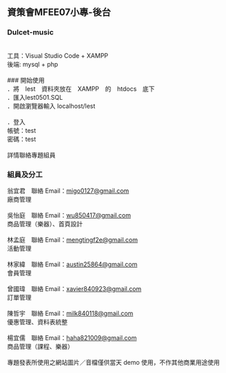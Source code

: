 ## 資策會MFEE07小專-後台

### Dulcet-music
<br/>
工具：Visual Studio Code + XAMPP<br/>
後端: mysql + php<br/>
<br/>
### 開始使用
<br/>
．將　lest　資料夾放在　XAMPP　的　htdocs　底下<br/>
．匯入lest0501.SQL<br/>
．開啟瀏覽器輸入 localhost/lest<br/>
<br/>
．登入<br/>
帳號：test<br/>
密碼：test<br/>
<br/>
詳情聯絡專題組員<br/>

### 組員及分工

翁宜君　聯絡 Email：migo0127@gmail.com<br />
廠商管理<br />
<br />
吳怡庭　聯絡 Email：wu850417@gmail.com<br />
商品管理（樂器）、首頁設計<br />
<br />
林孟庭　聯絡 Email：mengtingf2e@gmail.com<br />
活動管理<br />
<br />
林家緯　聯絡 Email：austin25864@gmail.com<br />
會員管理<br />
<br />
曾國瑋　聯絡 Email：xavier840923@gmail.com<br />
訂單管理<br />
<br />
陳哲宇　聯絡 Email：milk840118@gmail.com<br />
優惠管理、資料表統整<br />
<br />
楊宜儒　聯絡 Email：haha821009@gmail.com<br />
商品管理（課程、樂器）<br />
<br />
專題發表所使用之網站圖片／音檔僅供當天 demo 使用，不作其他商業用途使用
